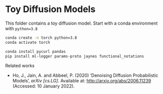 # Toy Diffusion Models

This folder contains a toy diffusion model. Start with a conda environment with `python=3.8`

```bash
conda create -n torch python=3.8
conda activate torch

conda install pycurl pandas
pip install ml-logger params-proto jaynes functional_notations
```

Related works
- Ho, J., Jain, A. and Abbeel, P. (2020) ‘Denoising Diffusion Probabilistic Models’, *arXiv [cs.LG]*. Available at: http://arxiv.org/abs/2006.11239 (Accessed: 10 January 2022).

